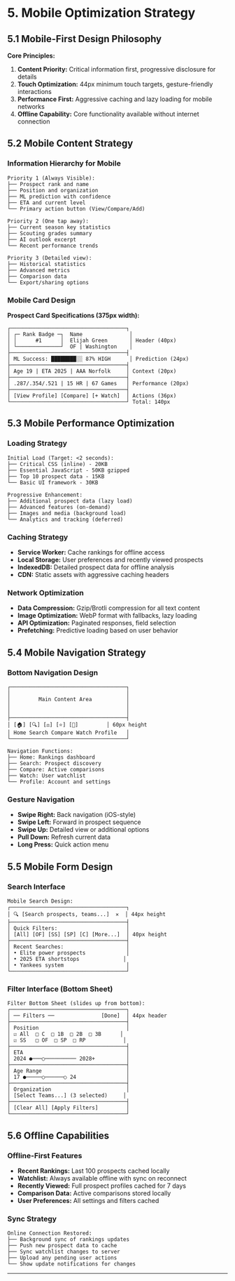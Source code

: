 # 5. Mobile Optimization Strategy

## 5.1 Mobile-First Design Philosophy

**Core Principles:**
1. **Content Priority:** Critical information first, progressive disclosure for details
2. **Touch Optimization:** 44px minimum touch targets, gesture-friendly interactions
3. **Performance First:** Aggressive caching and lazy loading for mobile networks
4. **Offline Capability:** Core functionality available without internet connection

## 5.2 Mobile Content Strategy

### Information Hierarchy for Mobile
```
Priority 1 (Always Visible):
├── Prospect rank and name
├── Position and organization
├── ML prediction with confidence
├── ETA and current level
└── Primary action button (View/Compare/Add)

Priority 2 (One tap away):
├── Current season key statistics
├── Scouting grades summary
├── AI outlook excerpt
└── Recent performance trends

Priority 3 (Detailed view):
├── Historical statistics
├── Advanced metrics
├── Comparison data
└── Export/sharing options
```

### Mobile Card Design
**Prospect Card Specifications (375px width):**
```
┌─────────────────────────────────────┐
│ ┌─ Rank Badge ─┐  Name               │
│ │      #1      │  Elijah Green       │ Header (40px)
│ └──────────────┘  OF | Washington    │
├─────────────────────────────────────┤
│ ML Success: ████████░░ 87% HIGH      │ Prediction (24px)
├─────────────────────────────────────┤
│ Age 19 | ETA 2025 | AAA Norfolk     │ Context (20px)
├─────────────────────────────────────┤
│ .287/.354/.521 | 15 HR | 67 Games   │ Performance (20px)
├─────────────────────────────────────┤
│ [View Profile] [Compare] [+ Watch]  │ Actions (36px)
└─────────────────────────────────────┘ Total: 140px
```

## 5.3 Mobile Performance Optimization

### Loading Strategy
```
Initial Load (Target: <2 seconds):
├── Critical CSS (inline) - 20KB
├── Essential JavaScript - 50KB gzipped
├── Top 10 prospect data - 15KB
└── Basic UI framework - 30KB

Progressive Enhancement:
├── Additional prospect data (lazy load)
├── Advanced features (on-demand)
├── Images and media (background load)
└── Analytics and tracking (deferred)
```

### Caching Strategy
- **Service Worker:** Cache rankings for offline access
- **Local Storage:** User preferences and recently viewed prospects
- **IndexedDB:** Detailed prospect data for offline analysis
- **CDN:** Static assets with aggressive caching headers

### Network Optimization
- **Data Compression:** Gzip/Brotli compression for all text content
- **Image Optimization:** WebP format with fallbacks, lazy loading
- **API Optimization:** Paginated responses, field selection
- **Prefetching:** Predictive loading based on user behavior

## 5.4 Mobile Navigation Strategy

### Bottom Navigation Design
```
┌─────────────────────────────────────┐
│                                     │
│         Main Content Area           │
│                                     │
│                                     │
├─────────────────────────────────────┤
│ [🏠] [🔍] [⚖️] [⭐] [👤]         │ 60px height
│ Home Search Compare Watch Profile   │
└─────────────────────────────────────┘

Navigation Functions:
├── Home: Rankings dashboard
├── Search: Prospect discovery
├── Compare: Active comparisons
├── Watch: User watchlist
└── Profile: Account and settings
```

### Gesture Navigation
- **Swipe Right:** Back navigation (iOS-style)
- **Swipe Left:** Forward in prospect sequence
- **Swipe Up:** Detailed view or additional options
- **Pull Down:** Refresh current data
- **Long Press:** Quick action menu

## 5.5 Mobile Form Design

### Search Interface
```
Mobile Search Design:
┌─────────────────────────────────────┐
│ 🔍 [Search prospects, teams...]  ✕  │ 44px height
├─────────────────────────────────────┤
│ Quick Filters:                      │
│ [All] [OF] [SS] [SP] [C] [More...]  │ 40px height
├─────────────────────────────────────┤
│ Recent Searches:                    │
│ • Elite power prospects             │
│ • 2025 ETA shortstops              │
│ • Yankees system                    │
└─────────────────────────────────────┘
```

### Filter Interface (Bottom Sheet)
```
Filter Bottom Sheet (slides up from bottom):
┌─────────────────────────────────────┐
│ ── Filters ──               [Done]  │ 44px header
├─────────────────────────────────────┤
│ Position                            │
│ ☑️ All  □ C  □ 1B  □ 2B  □ 3B      │
│ ☑️ SS   □ OF  □ SP  □ RP            │
├─────────────────────────────────────┤
│ ETA                                 │
│ 2024 ●───○────────── 2028+          │
├─────────────────────────────────────┤
│ Age Range                           │
│ 17 ●─────○──────○ 24                │
├─────────────────────────────────────┤
│ Organization                        │
│ [Select Teams...] (3 selected)     │
├─────────────────────────────────────┤
│ [Clear All] [Apply Filters]         │
└─────────────────────────────────────┘
```

## 5.6 Offline Capabilities

### Offline-First Features
- **Recent Rankings:** Last 100 prospects cached locally
- **Watchlist:** Always available offline with sync on reconnect
- **Recently Viewed:** Full prospect profiles cached for 7 days
- **Comparison Data:** Active comparisons stored locally
- **User Preferences:** All settings and filters cached

### Sync Strategy
```
Online Connection Restored:
├── Background sync of rankings updates
├── Push new prospect data to cache
├── Sync watchlist changes to server
├── Upload any pending user actions
└── Show update notifications for changes
```

---
